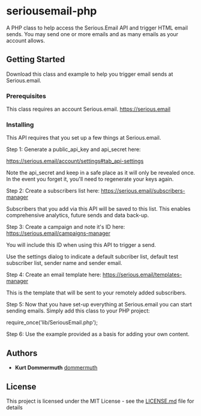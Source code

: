 # seriousemail-php

A PHP class to help access the Serious.Email API and trigger HTML email sends.  You may send one or more emails and as many emails as your account allows.

## Getting Started

Download this class and example to help you trigger email sends at Serious.email.

### Prerequisites

This class requires an account Serious.email.  https://serious.email

### Installing

This API requires that you set up a few things at Serious.email.

Step 1: Generate a public_api_key and api_secret here:

https://serious.email/account/settings#tab_api-settings

Note the api_secret and keep in a safe place as it will only be revealed once.  In the event you forget it, you'll need to regenerate your keys again.


Step 2: Create a subscribers list here:  https://serious.email/subscribers-manager

Subscribers that you add via this API will be saved to this list.  This enables comprehensive analytics, future sends and data back-up.


Step 3: Create a campaign and note it's ID here:  https://serious.email/campaigns-manager

You will include this ID when using this API to trigger a send.

Use the settings dialog to indicate a default subcriber list, default test subscriber list, sender name and sender email.


Step 4: Create an email template here: https://serious.email/templates-manager

This is the template that will be sent to your remotely added subscribers.


Step 5: Now that you have set-up everything at Serious.email you can start sending emails.  Simply add this class to your PHP project:

require_once('lib/SeriousEmail.php');


Step 6: Use the example provided as a basis for adding your own content.


## Authors

* **Kurt Dommermuth** [dommermuth](https://github.com/dommermuth)

## License

This project is licensed under the MIT License - see the [LICENSE.md](LICENSE.md) file for details

